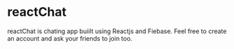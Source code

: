 # reactChat 

reactChat is chating app buiilt using Reactjs and Fiebase. Feel free to create an account and ask your friends to join too. 

